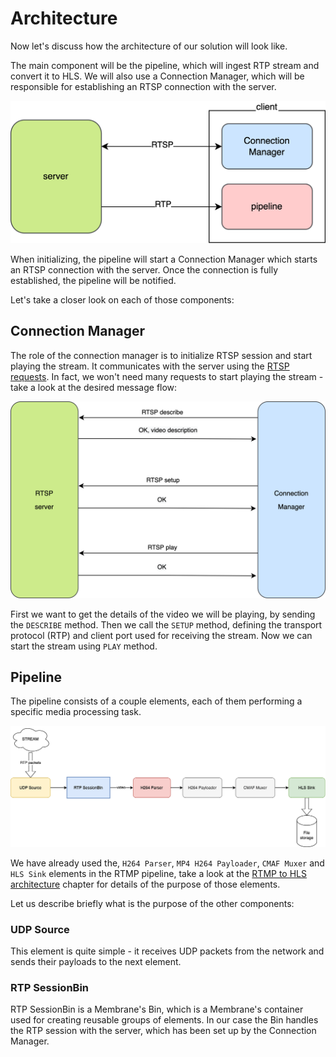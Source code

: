 # Architecture

Now let's discuss how the architecture of our solution will look like.

The main component will be the pipeline, which will ingest RTP stream and convert it to HLS.
We will also use a Connection Manager, which will be responsible for establishing an RTSP connection with the server.

![image](assets/architecture.drawio.png)

When initializing, the pipeline will start a Connection Manager which starts an RTSP connection with the server. Once the connection is fully established, the pipeline will be notified.

Let's take a closer look on each of those components:

## Connection Manager
The role of the connection manager is to initialize RTSP session and start playing the stream.
It communicates with the server using the [RTSP requests](https://antmedia.io/rtsp-explained-what-is-rtsp-how-it-works/#RTSP_requests). In fact, we won't need many requests to start playing the stream - take a look at the desired message flow:

![image](assets/connection_manager.drawio.png)

First we want to get the details of the video we will be playing, by sending the `DESCRIBE` method. 
Then we call the `SETUP` method, defining the transport protocol (RTP) and client port used for receiving the stream.
Now we can start the stream using `PLAY` method.

## Pipeline

The pipeline consists of a couple elements, each of them performing a specific media processing task.

![image](assets/pipeline.drawio.png)

We have already used the, `H264 Parser`, `MP4 H264 Payloader`, `CMAF Muxer` and `HLS Sink` elements in the RTMP pipeline, take a look at the [RTMP to HLS architecture](02_RTMP_to_HLS_architecture) chapter for details of the purpose of those elements.

Let us describe briefly what is the purpose of the other components:

### UDP Source
This element is quite simple - it receives UDP packets from the network and sends their payloads to the next element.

### RTP SessionBin
RTP SessionBin is a Membrane's Bin, which is a Membrane's container used for creating reusable groups of elements. In our case the Bin handles the RTP session with the server, which has been set up by the Connection Manager.
